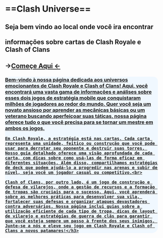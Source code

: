 #   <link rel="stylesheet" href="css/css.css">

<h1  class="Titulo ">==Clash Universe==</h1>
  <h2 class="central"> Seja bem vindo ao local onde você ira encontrar<br><br> informações sobre cartas de Clash Royale e Clash of Clans</h2>
  <h2 class="central"> -><a href="index.html">Começe Aqui <- </h2>
<div style="background-color: aliceblue; border-radius: 15px 15px 20px 20px;">
  <h3 class="centarl">
    Bem-vindo à nossa página dedicada aos universos emocionantes de Clash Royale e Clash of Clans! Aqui, você encontrará uma vasta gama de informações e análises sobre esses dois jogos de estratégia mobile que conquistaram milhões de jogadores ao redor do mundo. Quer você seja um novato ansioso por aprender as mecânicas básicas ou um veterano buscando aperfeiçoar suas táticas, nossa página oferece tudo o que você precisa para se tornar um mestre em ambos os jogos.<br>
  
    Em Clash Royale, a estratégia está nas cartas. Cada carta representa uma unidade, feitiço ou construção que você pode usar para derrotar seu oponente e destruir suas torres. Nosso guia detalhado oferece uma visão aprofundada de cada carta, com dicas sobre como usá-las de forma eficaz em diferentes situações. Além disso, compartilhamos estratégias de deck que podem ajudá-lo a progredir nas arenas e subir de nível, seja você um jogador casual ou competitivo.<br>
  
    Clash of Clans, por outro lado, é um jogo de construção e defesa de vilarejos, onde a gestão de recursos e a formação de tropas são cruciais para o sucesso. Aqui, você aprenderá sobre as melhores práticas para desenvolver sua vila, fortalecer suas defesas e organizar ataques devastadores contra adversários. Nossa página inclui guias sobre a utilização eficiente de cada tipo de tropa, dicas de layout de vilarejo e estratégias de guerra de clãs para garantir que você esteja sempre um passo à frente dos seus inimigos. Junte-se a nós e eleve seu jogo em Clash Royale e Clash of Clans a novos patamares!</h3>
